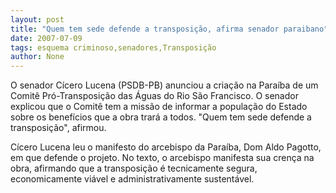 ```yaml
---
layout: post
title: "Quem tem sede defende a transposição, afirma senador paraibano"
date: 2007-07-09
tags: esquema criminoso,senadores,Transposição
author: None
---
```

O senador C&iacute;cero Lucena (PSDB-PB) anunciou a cria&ccedil;&atilde;o na Para&iacute;ba de um Comit&ecirc; Pr&oacute;-Transposi&ccedil;&atilde;o das &Aacute;guas do Rio S&atilde;o Francisco. O senador explicou que o Comit&ecirc; tem a miss&atilde;o de informar a popula&ccedil;&atilde;o do Estado sobre os benef&iacute;cios que a obra trar&aacute; a todos. &quot;Quem tem sede defende a transposi&ccedil;&atilde;o&quot;, afirmou. 

C&iacute;cero Lucena leu o manifesto do arcebispo da Para&iacute;ba, Dom Aldo Pagotto, em que defende o projeto. No texto, o arcebispo manifesta sua cren&ccedil;a na obra, afirmando que a&nbsp;transposi&ccedil;&atilde;o &eacute; tecnicamente segura, economicamente vi&aacute;vel e administrativamente sustent&aacute;vel. 